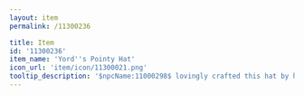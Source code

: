```yaml
---
layout: item
permalink: /11300236

title: Item
id: '11300236'
item_name: 'Yord''s Pointy Hat'
icon_url: 'item/icon/11300021.png'
tooltip_description: '$npcName:11000298$ lovingly crafted this hat by hand. It''s one of $npcName:11000298$''s favorite possessions.'
---
```

